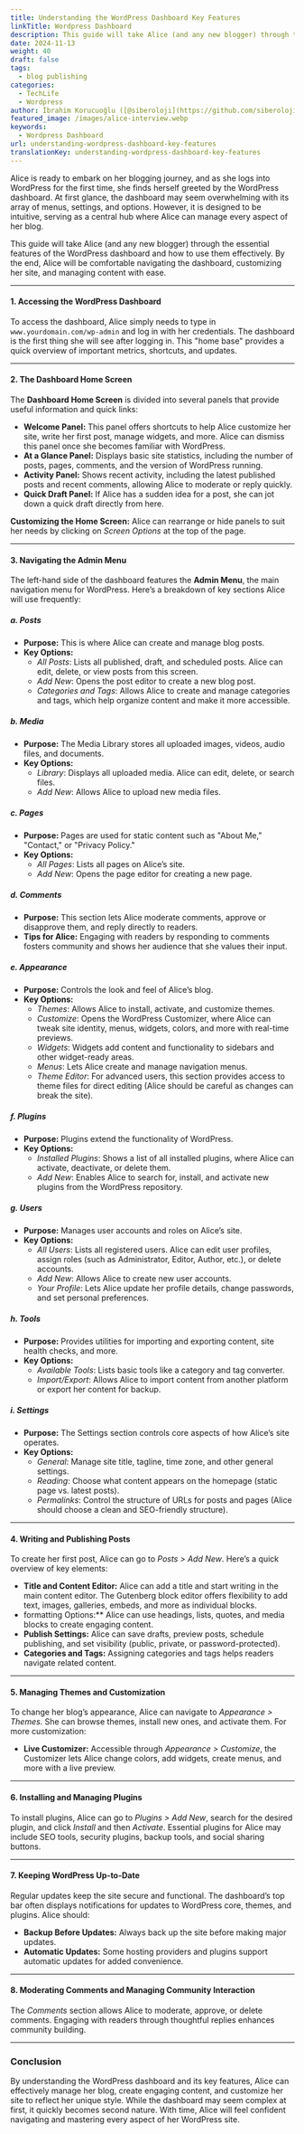 ```yaml
---
title: Understanding the WordPress Dashboard Key Features
linkTitle: Wordpress Dashboard
description: This guide will take Alice (and any new blogger) through the essential features of the WordPress dashboard and how to use them effectively.
date: 2024-11-13
weight: 40
draft: false
tags:
  - blog publishing
categories:
  - TechLife
  - Wordpress
author: İbrahim Korucuoğlu ([@siberoloji](https://github.com/siberoloji))
featured_image: /images/alice-interview.webp
keywords:
  - Wordpress Dashboard
url: understanding-wordpress-dashboard-key-features
translationKey: understanding-wordpress-dashboard-key-features
---
```

Alice is ready to embark on her blogging journey, and as she logs into WordPress for the first time, she finds herself greeted by the WordPress dashboard. At first glance, the dashboard may seem overwhelming with its array of menus, settings, and options. However, it is designed to be intuitive, serving as a central hub where Alice can manage every aspect of her blog.

This guide will take Alice (and any new blogger) through the essential features of the WordPress dashboard and how to use them effectively. By the end, Alice will be comfortable navigating the dashboard, customizing her site, and managing content with ease.

---

#### **1. Accessing the WordPress Dashboard**

To access the dashboard, Alice simply needs to type in `www.yourdomain.com/wp-admin` and log in with her credentials. The dashboard is the first thing she will see after logging in. This "home base" provides a quick overview of important metrics, shortcuts, and updates.

---

#### **2. The Dashboard Home Screen**

The **Dashboard Home Screen** is divided into several panels that provide useful information and quick links:

- **Welcome Panel:** This panel offers shortcuts to help Alice customize her site, write her first post, manage widgets, and more. Alice can dismiss this panel once she becomes familiar with WordPress.
- **At a Glance Panel:** Displays basic site statistics, including the number of posts, pages, comments, and the version of WordPress running.
- **Activity Panel:** Shows recent activity, including the latest published posts and recent comments, allowing Alice to moderate or reply quickly.
- **Quick Draft Panel:** If Alice has a sudden idea for a post, she can jot down a quick draft directly from here.

**Customizing the Home Screen:** Alice can rearrange or hide panels to suit her needs by clicking on *Screen Options* at the top of the page.

---

#### **3. Navigating the Admin Menu**

The left-hand side of the dashboard features the **Admin Menu**, the main navigation menu for WordPress. Here’s a breakdown of key sections Alice will use frequently:

##### **a. Posts**

- **Purpose:** This is where Alice can create and manage blog posts.
- **Key Options:**  
  - *All Posts*: Lists all published, draft, and scheduled posts. Alice can edit, delete, or view posts from this screen.  
  - *Add New*: Opens the post editor to create a new blog post.  
  - *Categories and Tags*: Allows Alice to create and manage categories and tags, which help organize content and make it more accessible.

##### **b. Media**

- **Purpose:** The Media Library stores all uploaded images, videos, audio files, and documents.
- **Key Options:**  
  - *Library*: Displays all uploaded media. Alice can edit, delete, or search files.  
  - *Add New*: Allows Alice to upload new media files.

##### **c. Pages**

- **Purpose:** Pages are used for static content such as "About Me," "Contact," or "Privacy Policy."
- **Key Options:**  
  - *All Pages*: Lists all pages on Alice’s site.  
  - *Add New*: Opens the page editor for creating a new page.

##### **d. Comments**

- **Purpose:** This section lets Alice moderate comments, approve or disapprove them, and reply directly to readers.
- **Tips for Alice:** Engaging with readers by responding to comments fosters community and shows her audience that she values their input.

##### **e. Appearance**

- **Purpose:** Controls the look and feel of Alice’s blog.
- **Key Options:**  
  - *Themes*: Allows Alice to install, activate, and customize themes.  
  - *Customize*: Opens the WordPress Customizer, where Alice can tweak site identity, menus, widgets, colors, and more with real-time previews.  
  - *Widgets*: Widgets add content and functionality to sidebars and other widget-ready areas.  
  - *Menus*: Lets Alice create and manage navigation menus.  
  - *Theme Editor*: For advanced users, this section provides access to theme files for direct editing (Alice should be careful as changes can break the site).

##### **f. Plugins**

- **Purpose:** Plugins extend the functionality of WordPress.
- **Key Options:**  
  - *Installed Plugins*: Shows a list of all installed plugins, where Alice can activate, deactivate, or delete them.  
  - *Add New*: Enables Alice to search for, install, and activate new plugins from the WordPress repository.

##### **g. Users**

- **Purpose:** Manages user accounts and roles on Alice’s site.
- **Key Options:**  
  - *All Users*: Lists all registered users. Alice can edit user profiles, assign roles (such as Administrator, Editor, Author, etc.), or delete accounts.  
  - *Add New*: Allows Alice to create new user accounts.  
  - *Your Profile*: Lets Alice update her profile details, change passwords, and set personal preferences.

##### **h. Tools**

- **Purpose:** Provides utilities for importing and exporting content, site health checks, and more.
- **Key Options:**  
  - *Available Tools*: Lists basic tools like a category and tag converter.  
  - *Import/Export*: Allows Alice to import content from another platform or export her content for backup.

##### **i. Settings**

- **Purpose:** The Settings section controls core aspects of how Alice’s site operates.
- **Key Options:**  
  - *General*: Manage site title, tagline, time zone, and other general settings.  
  - *Reading*: Choose what content appears on the homepage (static page vs. latest posts).  
  - *Permalinks*: Control the structure of URLs for posts and pages (Alice should choose a clean and SEO-friendly structure).

---

#### **4. Writing and Publishing Posts**

To create her first post, Alice can go to *Posts > Add New*. Here’s a quick overview of key elements:

- **Title and Content Editor:** Alice can add a title and start writing in the main content editor. The Gutenberg block editor offers flexibility to add text, images, galleries, embeds, and more as individual blocks.
- formatting Options:** Alice can use headings, lists, quotes, and media blocks to create engaging content.
- **Publish Settings:** Alice can save drafts, preview posts, schedule publishing, and set visibility (public, private, or password-protected).
- **Categories and Tags:** Assigning categories and tags helps readers navigate related content.

---

#### **5. Managing Themes and Customization**

To change her blog’s appearance, Alice can navigate to *Appearance > Themes*. She can browse themes, install new ones, and activate them. For more customization:

- **Live Customizer:** Accessible through *Appearance > Customize*, the Customizer lets Alice change colors, add widgets, create menus, and more with a live preview.

---

#### **6. Installing and Managing Plugins**

To install plugins, Alice can go to *Plugins > Add New*, search for the desired plugin, and click *Install* and then *Activate*. Essential plugins for Alice may include SEO tools, security plugins, backup tools, and social sharing buttons.

---

#### **7. Keeping WordPress Up-to-Date**

Regular updates keep the site secure and functional. The dashboard’s top bar often displays notifications for updates to WordPress core, themes, and plugins. Alice should:

- **Backup Before Updates:** Always back up the site before making major updates.
- **Automatic Updates:** Some hosting providers and plugins support automatic updates for added convenience.

---

#### **8. Moderating Comments and Managing Community Interaction**

The *Comments* section allows Alice to moderate, approve, or delete comments. Engaging with readers through thoughtful replies enhances community building.

---

### **Conclusion**

By understanding the WordPress dashboard and its key features, Alice can effectively manage her blog, create engaging content, and customize her site to reflect her unique style. While the dashboard may seem complex at first, it quickly becomes second nature. With time, Alice will feel confident navigating and mastering every aspect of her WordPress site.
